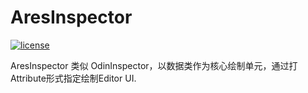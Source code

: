 # AresInspector

[![license](http://img.shields.io/badge/license-MIT-blue.svg)](https://github.com/YannABC/AresInspector/main/LICENSE)

AresInspector 类似 OdinInspector，以数据类作为核心绘制单元，通过打Attribute形式指定绘制Editor UI.
